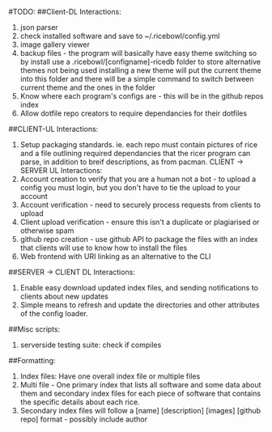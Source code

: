 #TODO:
##Client-DL Interactions:
1. json parser
2. check installed software and save to ~/.ricebowl/config.yml
3. image gallery viewer
4. backup files - the program will basically have easy theme switching so by install
    use a .ricebowl/[configname]-ricedb folder to store alternative themes not being used
    installing a new theme will put the current theme into this folder and there will be
    a simple command to switch between current theme and the ones in the folder
5. Know where each program's configs are - this will be in the github repos index
6. Allow dotfile repo creators to require dependancies for their dotfiles

##CLIENT-UL Interactions:
1. Setup packaging standards.
     ie. each repo must contain pictures of rice and a file outlining required dependancies that the ricer program can parse, in addition to breif descriptions, as from pacman.
CLIENT -> SERVER UL Interactions:
1. Account creation to verify that you are a human not a bot - to upload a config you must login, but you don't have to tie the upload to your account
2. Account verification - need to securely process requests from clients to upload
3. Client upload verification - ensure this isn't a duplicate or plagiarised or otherwise spam
4. github repo creation - use github API to package the files with an index that clients will use to know how to install the files
5. Web frontend with URI linking as an alternative to the CLI

##SERVER -> CLIENT DL Interactions:
1. Enable easy download updated index files, and sending notifications to clients about new updates
2. Simple means to refresh and update the directories and other attributes of the config loader.

##Misc scripts:
1. serverside testing suite: check if compiles

##Formatting:
1. Index files: Have one overall index file or multiple files
2. Multi file - One primary index that lists all software and some data about them and secondary index files for each piece of software that contains the specific details about each rice.
3. Secondary index files will follow a [name] [description] [images] [github repo] format - possibly include author
